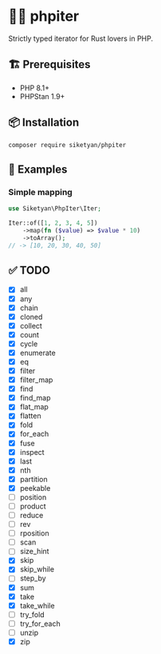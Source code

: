 # 🐘🦀 phpiter
Strictly typed iterator for Rust lovers in PHP.

## 🏗 Prerequisites
- PHP 8.1+
- PHPStan 1.9+

## 📦 Installation
```shell
composer require siketyan/phpiter
```

## 💚 Examples
### Simple mapping
```php
use Siketyan\PhpIter\Iter;

Iter::of([1, 2, 3, 4, 5])
    ->map(fn ($value) => $value * 10)
    ->toArray();
// -> [10, 20, 30, 40, 50]
```

## ✅ TODO
- [x] all
- [x] any
- [x] chain
- [x] cloned
- [x] collect
- [x] count
- [x] cycle
- [x] enumerate
- [x] eq
- [x] filter
- [x] filter_map
- [x] find
- [x] find_map
- [x] flat_map
- [x] flatten
- [x] fold
- [x] for_each
- [x] fuse
- [x] inspect
- [x] last
- [x] nth
- [x] partition
- [x] peekable
- [ ] position
- [ ] product
- [ ] reduce
- [ ] rev
- [ ] rposition
- [ ] scan
- [ ] size_hint
- [x] skip
- [x] skip_while
- [ ] step_by
- [x] sum
- [x] take
- [x] take_while
- [ ] try_fold
- [ ] try_for_each
- [ ] unzip
- [x] zip
